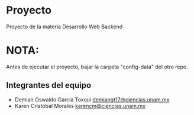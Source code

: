 # Proyecto
Proyecto de la materia Desarrollo Web Backend

# NOTA: 
Antes de ejecutar el proyecto, bajar la carpeta "config-data" del otro repo.

## Integrantes del equipo 
* Demian Oswaldo García Toxqui <demiangt17@ciencias.unam.mx>
* Karen Cristóbal Morales <karencm@ciencias.unam.mx>
